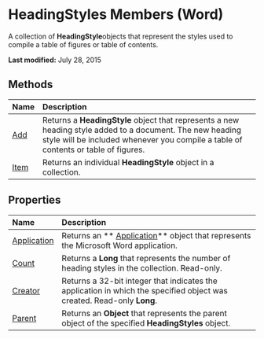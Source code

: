 
# HeadingStyles Members (Word)
A collection of  **HeadingStyle**objects that represent the styles used to compile a table of figures or table of contents.

 **Last modified:** July 28, 2015


## Methods



|**Name**|**Description**|
|:-----|:-----|
| [Add](1ad89871-cd73-4159-e85f-e0cdbe3633af.md)|Returns a  **HeadingStyle** object that represents a new heading style added to a document. The new heading style will be included whenever you compile a table of contents or table of figures.|
| [Item](3dd43cbd-dd16-b2ed-de7f-2e70ac3aa886.md)|Returns an individual  **HeadingStyle** object in a collection.|

## Properties



|**Name**|**Description**|
|:-----|:-----|
| [Application](260bdedc-cb08-c423-e1c1-13707a6c5891.md)|Returns an  ** [Application](d1cf6f8f-4e88-bf01-93b4-90a83f79cb44.md)** object that represents the Microsoft Word application.|
| [Count](aee2340d-cfa5-7d38-54fa-954f05171df6.md)|Returns a  **Long** that represents the number of heading styles in the collection. Read-only.|
| [Creator](2faa2928-740a-2ecb-326b-241a82bb973e.md)|Returns a 32-bit integer that indicates the application in which the specified object was created. Read-only  **Long**.|
| [Parent](22385a05-c2f9-4467-b15b-466542b6da35.md)|Returns an  **Object** that represents the parent object of the specified **HeadingStyles** object.|
